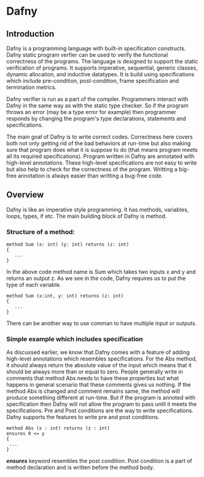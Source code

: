 # Dafny
## Introduction
Dafny is a programming language with built-in specification constructs. Dafny static program verfier can be used to verify the functional correctness of the programs. The language is designed to support the static verification of programs. It supports imperative, sequential, generic classes, dynamic allocation, and inductive datatypes. It is build using specifications which include pre-condition, post-condition, frame specification and termination metrics. 

Dafny verifier is run as a part of the compiler. Programmers interact with Dafny in the same way as with the static type checker. So if the program throws an error (may be a type error for example) then programmer responds by changing the program's type declarations, statements and specifications.

The main goal of Dafny is to write correct codes. Correctness here covers both not only getting rid of the bad behaviors at run-time but also making sure that program does what it is suppose to do (that means program meets all its required specifications). Program written in Dafny are annotated with high-level annotations. These high-level specifications are not easy to write but also help to check for the correctness of the program. Writting a big-free annotation is always easier than writting a bug-free code.

## Overview
Dafny is like an imperative style programming. It has methods, variables, loops, types, if etc. The main building block of Dafny is method.

### Structure of a method:
```
method Sum (x: int) (y: int) returns (z: int)
{
   ...
}
```
In the above code method name is Sum which takes two inputs x and y and returns an output z. As we see in the code, Dafny requires us to put the type of each variable. 
```
method Sum (x:int, y: int) returns (z: int)
{
   ...
}
```
There can be another way to use comman to have multiple input or outputs.

### Simple example which includes specification 
As discussed earlier, we know that Dafny comes with a feature of adding high-level annotations which resembles specifications. For the Abs method, it should always return the absolute value of the input which means that it should be always more than or equal to zero. People generally write in comments that method Abs needs to have these properties but what happens in general scenario that these comments gives us nothing. If the method Abs is changed and comment remains same, the method will produce something different at run-time. But if the program is annoted with specification then Dafny will not allow the program to pass until it meets the specifications. 
Pre and Post conditions are the way to write specifications. Dafny supports the features to write pre and post conditions.
```
method Abs (x : int) returns (z : int)
ensures 0 <= y 
{
 ...
}
```
**_ensures_** keyword resembles the post condition. Post condition is a part of method declaration and is written before the method body.
